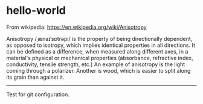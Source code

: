 # hello-world

From wikipedia: https://en.wikipedia.org/wiki/Anisotropy

Anisotropy /ˌænaɪˈsɒtrəpi/ is the property of being directionally dependent, as opposed to isotropy, which implies identical properties in all directions. It can be defined as a difference, when measured along different axes, in a material's physical or mechanical properties (absorbance, refractive index, conductivity, tensile strength, etc.) An example of anisotropy is the light coming through a polarizer. Another is wood, which is easier to split along its grain than against it.

----

Test for git configuration.

